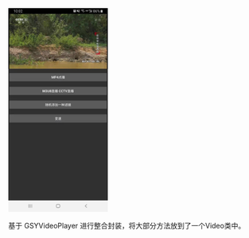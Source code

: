<img src="https://github.com/lurongshuang/VideoExample1/blob/master/image/1.jpg" width ="200" alt="页面"/>

基于 GSYVideoPlayer 进行整合封装，将大部分方法放到了一个Video类中。
